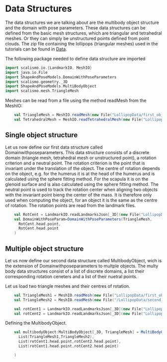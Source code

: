 # Data Structures
The data structures we are talking about are the multibody object structure and the domain with pose parameters. 
These data structures can be defined from the basic mesh structures, which are triangular and tetrahedral meshes.
Or they can simply be unstructured points defined from point clouds. The zip file containing the lollipops (triangular meshes) used in the tutorials can be found in [Data](https://www.dropbox.com/s/rnct1inun112c3c/LollipopData.zip?dl=0).

The following package needed to define data structure are imported 
```Scala
import scalismo.io.{LandmarkIO, MeshIO}
import java.io.File
import ShapeAndPoseModels.DomainWithPoseParameters
import scalismo.geometry._3D
import ShapeAndPoseModels.MultiBodyObject
import scalismo.mesh.TriangleMesh
```
Meshes can be read from a file using the method readMesh from the MeshIO:
```Scala
    val TriangleMesh = MeshIO.readMesh(new File("LollipopData/first_objects/Synth1_30_0.stl")).get
    val TetrahedralMesh = MeshIO.readTetrahedralMesh(new File("LollipopData/tetrahedral_meshes/Synth3_28_0grid.vtk")).get
 ```
## Single object structure
Let us now define our first data structure called Domainwithposeparameters. This data structure consists of a discrete domain (triangle mesh, tetrahedral mesh or unstructured point), a rotation criterion and a neutral point. The rotation criterion is the point that is invariant under the translation of the object. The centre of rotation depends on the object, e.g. for the humerus it is at the head of the humerus and is calculated using the sphere fitting method.  For the scapula it is on the glenoid surface and is also calculated using the sphere fitting method. The neutral point is used to track the rotation center when aligning two objects with the invariant point bieng the center of the mass. It is therefore only used when computing the object, for an object it is the same as the centre of rotation. The rotation points are read from the landmark files.

```Scala
    val RotCent = LandmarkIO.readLandmarksJson[_3D](new File("LollipopData/rotation_centers_first_object/rotCenterObj1 0.json")).get
    val DomainWithPoseParam=DomainWithPoseParameters(TriangleMesh,
      RotCent.head.point,
      RotCent.head.point
    )
```
## Multiple object structure
Let us now define our second data structure called MultibodyObject, wich is the extension of Domainwithposeparameters to multple objects. The multy body data structures consist of a list of discrete domains, a list their corresponding rotation ceneters and a list of their nuetral points.


Let us load two triangle meshes and their centres of rotation.
```Scala
    val TriangleMesh1 = MeshIO.readMesh(new File("LollipopData/first_objects/Synth1_30_0.stl.stl")).get
    val TriangleMesh2 = MeshIO.readMesh(new File("/LollipopData/second_objects/Synth1_1_0.stl")).get

    val rotCent1 = LandmarkIO.readLandmarksJson[_3D](new File("LollipopData/rotation_centers_first_object/rotCenterObj1 0.json")).get
    val rotCent2 = LandmarkIO.readLandmarksJson[_3D](new File("LollipopData\rotation_centers_second_object/1_30_0.json")).get
 ```
Defining the MultibodyObject.
```Scala
    val multibodyObject:MultiBodyObject[_3D, TriangleMesh] = MultiBodyObject(
      List(TriangleMesh1,TriangleMesh2),
      List(rotCent1.head.point,rotCent2.head.point),
      List(rotCent1.head.point,rotCent2.head.point)

    )
```
